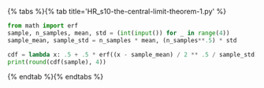 {% tabs %}{% tab title='HR_s10-the-central-limit-theorem-1.py' %}

```py
from math import erf
sample, n_samples, mean, std = (int(input()) for _ in range(4))
sample_mean, sample_std = n_samples * mean, (n_samples**.5) * std

cdf = lambda x: .5 + .5 * erf((x - sample_mean) / 2 ** .5 / sample_std)
print(round(cdf(sample), 4))
```

{% endtab %}{% endtabs %}
